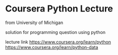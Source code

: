 # Coursera Python Lecture
from University of Michigan

solution for programming question using python

lecture link 
https://www.coursera.org/learn/python
https://www.coursera.org/learn/python-data
